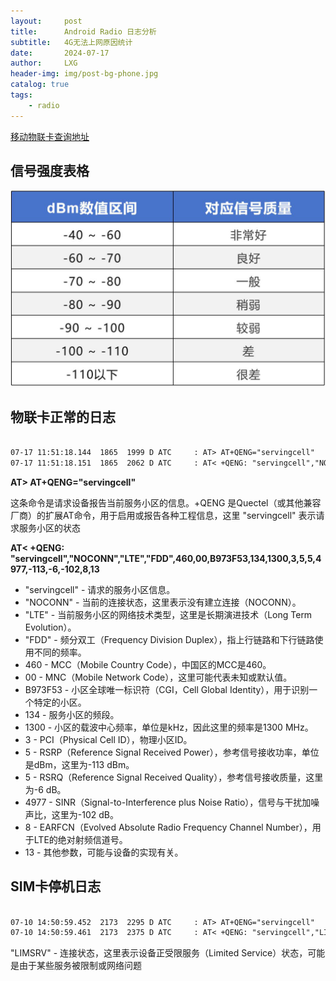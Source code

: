 ```yaml
---
layout:     post
title:      Android Radio 日志分析
subtitle:   4G无法上网原因统计
date:       2024-07-17
author:     LXG
header-img: img/post-bg-phone.jpg
catalog: true
tags:
    - radio
---
```


[移动物联卡查询地址](https://m.fjtytx.com/renew)

## 信号强度表格

![signal_strength](/images/apn/signal_strength.png)

## 物联卡正常的日志

```txt

07-17 11:51:18.144  1865  1999 D ATC     : AT> AT+QENG="servingcell"
07-17 11:51:18.151  1865  2062 D ATC     : AT< +QENG: "servingcell","NOCONN","LTE","FDD",460,00,B973F53,134,1300,3,5,5,4977,-113,-6,-102,8,13

```

**AT> AT+QENG="servingcell"**

这条命令是请求设备报告当前服务小区的信息。+QENG 是Quectel（或其他兼容厂商）的扩展AT命令，用于启用或报告各种工程信息，这里 "servingcell" 表示请求服务小区的状态

**AT< +QENG: "servingcell","NOCONN","LTE","FDD",460,00,B973F53,134,1300,3,5,5,4977,-113,-6,-102,8,13**

* "servingcell" - 请求的服务小区信息。
* "NOCONN" - 当前的连接状态，这里表示没有建立连接（NOCONN）。
* "LTE" - 当前服务小区的网络技术类型，这里是长期演进技术（Long Term Evolution）。
* "FDD" - 频分双工（Frequency Division Duplex），指上行链路和下行链路使用不同的频率。
* 460 - MCC（Mobile Country Code），中国区的MCC是460。
* 00 - MNC（Mobile Network Code），这里可能代表未知或默认值。
* B973F53 - 小区全球唯一标识符（CGI，Cell Global Identity），用于识别一个特定的小区。
* 134 - 服务小区的频段。
* 1300 - 小区的载波中心频率，单位是kHz，因此这里的频率是1300 MHz。
* 3 - PCI（Physical Cell ID），物理小区ID。
* 5 - RSRP（Reference Signal Received Power），参考信号接收功率，单位是dBm，这里为-113 dBm。
* 5 - RSRQ（Reference Signal Received Quality），参考信号接收质量，这里为-6 dB。
* 4977 - SINR（Signal-to-Interference plus Noise Ratio），信号与干扰加噪声比，这里为-102 dB。
* 8 - EARFCN（Evolved Absolute Radio Frequency Channel Number），用于LTE的绝对射频信道号。
* 13 - 其他参数，可能与设备的实现有关。

## SIM卡停机日志

```txt

07-10 14:50:59.452  2173  2295 D ATC     : AT> AT+QENG="servingcell"
07-10 14:50:59.461  2173  2375 D ATC     : AT< +QENG: "servingcell","LIMSRV","LTE","TDD",460,00,1F1B320,420,38950,40,5,5,4977,-110,-9,-105,19,8

```

"LIMSRV" - 连接状态，这里表示设备正受限服务（Limited Service）状态，可能是由于某些服务被限制或网络问题




























